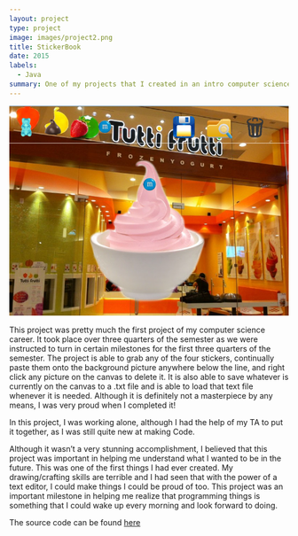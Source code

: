 ```yaml
---
layout: project
type: project
image: images/project2.png
title: StickerBook
date: 2015
labels:
  - Java
summary: One of my projects that I created in an intro computer science course(111).
---
```


  <img class="ui image" src="../images/project2.png">

This project was pretty much the first project of my computer science career. It took place over three quarters of the semester as we were instructed to turn in certain milestones for the first three quarters of the semester. The project is able to grab any of the four stickers, continually paste them onto the background picture anywhere below the line, and right click any picture on the canvas to delete it. It is also able to save whatever is currently on the canvas to a .txt file and is able to load that text file whenever it is needed. Although it is definitely not a masterpiece by any means, I was very proud when I completed it!

In this project, I was working alone, although I had the help of my TA to put it together, as I was still quite new at making Code.

Although it wasn’t a very stunning accomplishment, I believed that this project was important in helping me understand what I wanted to be in the future. This was one of the first things I had ever created. My drawing/crafting skills are terrible and I had seen that with the power of a text editor, I could make things I could be proud of too. This project was an important milestone in helping me realize that programming things is something that I could wake up every morning and look forward to doing.

The source code can be found [here](https://www.dropbox.com/s/wm6y7x6lq80xkk3/StevenBraunStickerShock2.3.zip?dl=0)
